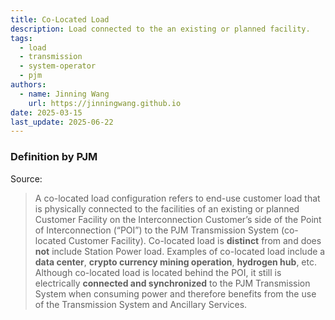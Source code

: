 ```yaml
---
title: Co-Located Load
description: Load connected to the an existing or planned facility.
tags:
  - load
  - transmission
  - system-operator
  - pjm
authors:
  - name: Jinning Wang
    url: https://jinningwang.github.io
date: 2025-03-15
last_update: 2025-06-22
---
```


### Definition by PJM

Source: <d-cite key="pjm2024colocated"></d-cite>

> A co-located load configuration refers to end-use customer load that is physically connected to the facilities of an existing or planned Customer Facility on the Interconnection Customer’s side of the Point of Interconnection (“POI”) to the PJM Transmission System (co-located Customer Facility). Co-located load is **distinct** from and does **not** include Station Power load. Examples of co-located load include a **data center**, **crypto currency mining operation**, **hydrogen hub**, etc. Although co-located load is located behind the POI, it still is electrically **connected and synchronized** to the PJM Transmission System when consuming power and therefore benefits from the use of the Transmission System and Ancillary Services.
